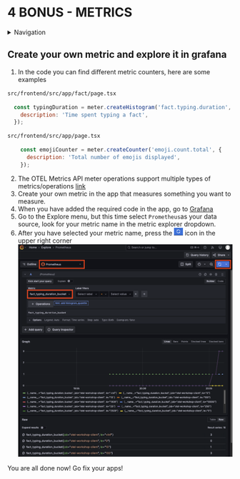 # 4 BONUS - METRICS

<details>
<summary>Navigation</summary>

0. ~~[Getting started](./000.md)~~
1. ~~[Run Front End App Locally](./001.md)~~
2. ~~[Set up distributed tracing](./002.md)~~
3. ~~[Finding error root cause in the backend dashboard](./003.md)~~
4. **Bonus - Metrics** (this task)

</details>

## Create your own metric and explore it in grafana

1. In the code you can find different metric counters, here are some examples

```bash
src/frontend/src/app/fact/page.tsx
```

```js
  const typingDuration = meter.createHistogram('fact.typing.duration', {
    description: 'Time spent typing a fact',
  });
```

```bash
src/frontend/src/app/page.tsx
```

```js
    const emojiCounter = meter.createCounter('emoji.count.total', {
      description: 'Total number of emojis displayed',
    });
```

2. The OTEL Metrics API meter operations support multiple types of metrics/operations [link](https://opentelemetry.io/docs/specs/otel/metrics/api/#meter-operations)
3. Create your own metric in the app that measures something you want to measure.
4. When you have added the required code in the app, go to [Grafana](https://grafana.svai.dev)
5. Go to the Explore menu, but this time select `Prometheus`as your data source, look for your metric name in the metric explorer dropdown.
6. After you have selected your metric name, press the <img src="image-2.png" alt="drawing" width="20"/> icon in the upper right corner
![alt text](image-5.png)

You are all done now! Go fix your apps!
